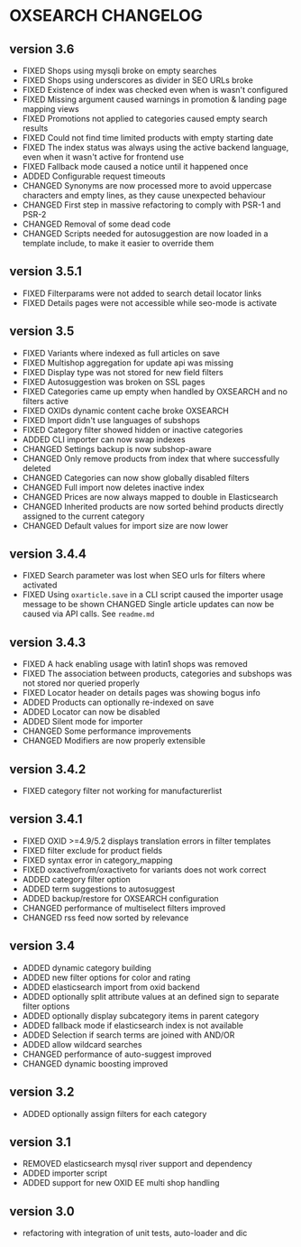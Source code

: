 OXSEARCH CHANGELOG
==================

version 3.6
-----------
* FIXED Shops using mysqli broke on empty searches
* FIXED Shops using underscores as divider in SEO URLs broke
* FIXED Existence of index was checked even when is wasn't configured
* FIXED Missing argument caused warnings in promotion & landing page mapping views
* FIXED Promotions not applied to categories caused empty search results
* FIXED Could not find time limited products with empty starting date
* FIXED The index status was always using the active backend language, even when it wasn't active for frontend use
* FIXED Fallback mode caused a notice until it happened once
* ADDED Configurable request timeouts
* CHANGED Synonyms are now processed more to avoid uppercase characters and empty lines, as they cause unexpected behaviour
* CHANGED First step in massive refactoring to comply with PSR-1 and PSR-2
* CHANGED Removal of some dead code
* CHANGED Scripts needed for autosuggestion are now loaded in a template include, to make it easier to override them

version 3.5.1
-------------
* FIXED Filterparams were not added to search detail locator links
* FIXED Details pages were not accessible while seo-mode is activate

version 3.5
-----------
* FIXED Variants where indexed as full articles on save
* FIXED Multishop aggregation for update api was missing
* FIXED Display type was not stored for new field filters
* FIXED Autosuggestion was broken on SSL pages
* FIXED Categories came up empty when handled by OXSEARCH and no filters active
* FIXED OXIDs dynamic content cache broke OXSEARCH
* FIXED Import didn't use languages of subshops
* FIXED Category filter showed hidden or inactive categories
* ADDED CLI importer can now swap indexes
* CHANGED Settings backup is now subshop-aware
* CHANGED Only remove products from index that where successfully deleted
* CHANGED Categories can now show globally disabled filters
* CHANGED Full import now deletes inactive index
* CHANGED Prices are now always mapped to double in Elasticsearch
* CHANGED Inherited products are now sorted behind products directly assigned to the current category
* CHANGED Default values for import size are now lower

version 3.4.4
-------------
* FIXED Search parameter was lost when SEO urls for filters where activated
* FIXED Using `oxarticle.save` in a CLI script caused the importer usage message to be shown
CHANGED Single article updates can now be caused via API calls. See `readme.md`

version 3.4.3
-------------
* FIXED A hack enabling usage with latin1 shops was removed
* FIXED The association between products, categories and subshops was not stored nor queried properly
* FIXED Locator header on details pages was showing bogus info
* ADDED Products can optionally re-indexed on save
* ADDED Locator can now be disabled
* ADDED Silent mode for importer
* CHANGED Some performance improvements
* CHANGED Modifiers are now properly extensible

version 3.4.2
-------------
* FIXED category filter not working for manufacturerlist

version 3.4.1
-------------
* FIXED OXID >=4.9/5.2 displays translation errors in filter templates
* FIXED filter exclude for product fields
* FIXED syntax error in category_mapping
* FIXED oxactivefrom/oxactiveto for variants does not work correct
* ADDED category filter option
* ADDED term suggestions to autosuggest
* ADDED backup/restore for OXSEARCH configuration
* CHANGED performance of multiselect filters improved
* CHANGED rss feed now sorted by relevance

version 3.4
-----------
* ADDED dynamic category building
* ADDED new filter options for color and rating
* ADDED elasticsearch import from oxid backend
* ADDED optionally split attribute values at an defined sign to separate filter options
* ADDED optionally display subcategory items in parent category
* ADDED fallback mode if elasticsearch index is not available
* ADDED Selection if search terms are joined with AND/OR
* ADDED allow wildcard searches
* CHANGED performance of auto-suggest improved
* CHANGED dynamic boosting improved

version 3.2
-----------
* ADDED optionally assign filters for each category

version 3.1
-----------
* REMOVED elasticsearch mysql river support and dependency
* ADDED importer script
* ADDED support for new OXID EE multi shop handling

version 3.0
-----------
* refactoring with integration of unit tests, auto-loader and dic

